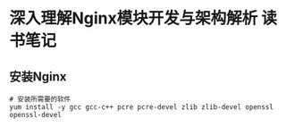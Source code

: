 # 深入理解Nginx模块开发与架构解析 读书笔记

## 安装Nginx
```
# 安装所需要的软件
yum install -y gcc gcc-c++ pcre pcre-devel zlib zlib-devel openssl openssl-devel
```
